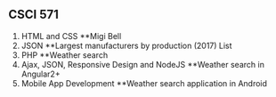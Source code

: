 ## CSCI 571

1. HTML and CSS
	**Migi Bell
2. JSON
	**Largest manufacturers by production (2017) List
3. PHP
	**Weather search
4. Ajax, JSON, Responsive Design and NodeJS
	**Weather search in Angular2+
5. Mobile App Development
	**Weather search application in Android